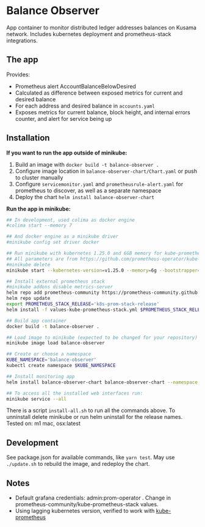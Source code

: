# Balance Observer
App container to monitor distributed ledger addresses balances on Kusama network. Includes kubernetes deployment and prometheus-stack integrations.

## The app

Provides:
- Prometheus alert AccountBalanceBelowDesired
- Calculated as difference between exposed metrics for current and desired balance
- For each address and desired balance in `accounts.yaml`
- Exposes metrics for current balance, block height, and internal errors counter, and alert for service being up

## Installation

**If you want to run the app outside of minikube:**
1. Build an image with `docker build -t balance-observer .`
2. Configure image location in `balance-observer-chart/Chart.yaml` or push to cluster manually
3. Configure `servicemonitor.yaml` and `prometheusrule-alert.yaml` for prometheus to discover, as well as a separate namespace
4. Deploy the chart `helm install balance-observer-chart`

**Run the app in minikube:**
``` bash
## In development, used colima as docker engine
#colima start --memory 7

## And docker engine as a minikube driver
#minikube config set driver docker

## Run minikube with kubernetes 1.25.0 and 6GB memory for kube-prometheus-stack
## All parameters are from https://github.com/prometheus-operator/kube-prometheus#minikube
#minikube delete
minikube start --kubernetes-version=v1.25.0 --memory=6g --bootstrapper=kubeadm --extra-config=kubelet.authentication-token-webhook=true --extra-config=kubelet.authorization-mode=Webhook --extra-config=scheduler.bind-address=0.0.0.0 --extra-config=controller-manager.bind-address=0.0.0.0

## Install external prometheus stack
#minikube addons disable metrics-server
helm repo add prometheus-community https://prometheus-community.github.io/helm-charts
helm repo update
export PROMETHEUS_STACK_RELEASE='k8s-prom-stack-release'
helm install -f values-kube-prometheus-stack.yml $PROMETHEUS_STACK_RELEASE prometheus-community/kube-prometheus-stack

## Build app container
docker build -t balance-observer .

## Load image to minikube (expected to be changed for your repository)
minikube image load balance-observer

## Create or choose a namespace
KUBE_NAMESPACE='balance-observer'
kubectl create namespace $KUBE_NAMESPACE 

## Install monitoring app
helm install balance-observer-chart balance-observer-chart --namespace $KUBE_NAMESPACE

## To access all the installed web interfaces run:
minikube service --all
```

There is a script `install-all.sh` to run all the commands above.
To unninstall delete minikube or run helm uninstall for the release names.
Tested on: m1 mac, osx:latest

## Development

See package.json for available commands, like `yarn test`. May use `./update.sh` to rebuild the image, and redeploy the chart.

## Notes

- Default grafana credentials: admin:prom-operator . Change in prometheus-community/kube-prometheus-stack values.
- Using lagging kubernetes version, verified to work with [kube-prometheus](https://github.com/prometheus-operator/kube-prometheus#compatibility)
